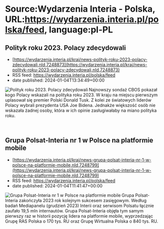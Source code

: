 # Source:Wydarzenia Interia - Polska, URL:https://wydarzenia.interia.pl/polska/feed, language:pl-PL

## Polityk roku 2023. Polacy zdecydowali
 - [https://wydarzenia.interia.pl/kraj/news-polityk-roku-2023-polacy-zdecydowali,nId,7248873](https://wydarzenia.interia.pl/kraj/news-polityk-roku-2023-polacy-zdecydowali,nId,7248873)
 - RSS feed: https://wydarzenia.interia.pl/polska/feed
 - date published: 2024-01-04T13:34:49+00:00

<p><a href="https://wydarzenia.interia.pl/kraj/news-polityk-roku-2023-polacy-zdecydowali,nId,7248873"><img align="left" alt="Polityk roku 2023. Polacy zdecydowali " src="https://i.iplsc.com/polityk-roku-2023-polacy-zdecydowali/000HS0KUITLL5W8F-C321.jpg" /></a>Najnowszy sondaż CBOS pokazał kogo Polacy wskazali na polityka roku 2023. W kraju na miejscu pierwszym uplasował się premier Polski Donald Tusk. Z kolei ze światowych liderów Polacy wybrali prezydenta USA Joe Bidena. Jednakże większość osób nie wskazała żadnej osoby, która w ich opinie zasługiwałaby na miano polityka roku.</p><br clear="all" />

## Grupa Polsat-Interia nr 1 w Polsce na platformie mobile
 - [https://wydarzenia.interia.pl/kraj/news-grupa-polsat-interia-nr-1-w-polsce-na-platformie-mobile,nId,7248799](https://wydarzenia.interia.pl/kraj/news-grupa-polsat-interia-nr-1-w-polsce-na-platformie-mobile,nId,7248799)
 - RSS feed: https://wydarzenia.interia.pl/polska/feed
 - date published: 2024-01-04T11:41:47+00:00

<p><a href="https://wydarzenia.interia.pl/kraj/news-grupa-polsat-interia-nr-1-w-polsce-na-platformie-mobile,nId,7248799"><img align="left" alt="Grupa Polsat-Interia nr 1 w Polsce na platformie mobile" src="https://i.iplsc.com/grupa-polsat-interia-nr-1-w-polsce-na-platformie-mobile/000IBVCNS0LY3JGN-C321.jpg" /></a>Grupa Polsat-Interia zakończyła 2023 rok kolejnym sukcesem zasięgowym. Według badań Mediapanelu (grudzień 2023) Interii oraz serwisom Polsatu łącznie zaufało 19,5 mln internautów. Grupa Polsat-Interia objęła tym samym pierwszy raz w historii pozycję lidera na platformie mobile, wyprzedzając Grupę RAS Polska o 170 tys. RU oraz Grupę Wirtualna Polska o 840 tys. RU.</p><br clear="all" />

